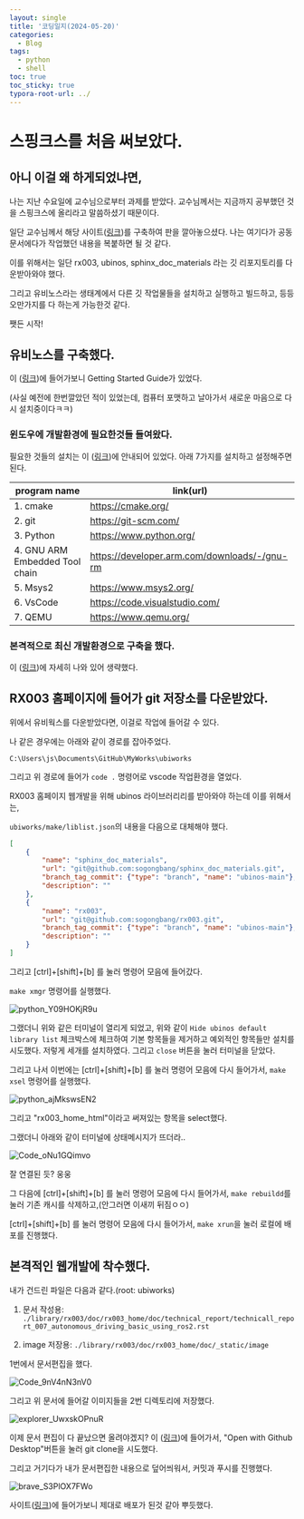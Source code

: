 ```yaml
---
layout: single
title: '코딩일지(2024-05-20)'
categories:
  - Blog
tags:
  - python
  - shell
toc: true
toc_sticky: true
typora-root-url: ../
---
```








# 스핑크스를 처음 써보았다.




## 아니 이걸 왜 하게되었냐면,

나는 지난 수요일에 교수님으로부터 과제를 받았다. 교수님께서는 지금까지 공부했던 것을 스핑크스에 올리라고 말씀하셨기 때문이다.

일단 교수님께서 해당 사이트([링크](https://sogongbang.github.io/rx003/technical_reports.html#rx003))를 구축하여 판을 깔아놓으셨다. 나는 여기다가 공동문서에다가 작업했던 내용을 복붙하면 될 것 같다.

이를 위해서는 일단 rx003, ubinos, sphinx_doc_materials 라는 깃 리포지토리를 다운받아와야 했다.

그리고 유비노스라는 생태계에서 다른 깃 작업물들을 설치하고 실행하고 빌드하고, 등등 오만가지를 다 하는게 가능한것 같다.

쨋든 시작!



## 유비노스를 구축했다.

이 ([링크](https://sonamu.atlassian.net/wiki/spaces/PUBL/pages/77561861/Getting+Started+Guide))에 들어가보니 Getting Started Guide가 있었다.

(사실 예전에 한번깔았던 적이 있었는데, 컴퓨터 포맷하고 날아가서 새로운 마음으로 다시 설치중이다ㅋㅋ)



### 윈도우에 개발환경에 필요한것들 들여왔다.

필요한 것들의 설치는 이 ([링크](https://sonamu.atlassian.net/wiki/spaces/PUBL/pages/77856990/Setting+Up+the+Development+Environment+on+Windows))에 안내되어 있었다. 아래 7가지를 설치하고 설정해주면 된다.

| program name                   | link(url)                                    |
| ------------------------------ | -------------------------------------------- |
| 1. cmake                       | https://cmake.org/                           |
| 2. git                         | https://git-scm.com/                         |
| 3. Python                      | https://www.python.org/                      |
| 4. GNU ARM Embedded Tool chain | https://developer.arm.com/downloads/-/gnu-rm |
| 5. Msys2                       | https://www.msys2.org/                       |
| 6. VsCode                      | https://code.visualstudio.com/               |
| 7. QEMU                        | https://www.qemu.org/                        |



### 본격적으로 최신 개발환경으로 구축을 했다.

이 ([링크](https://sonamu.atlassian.net/wiki/spaces/PUBL/pages/77561861/Getting+Started+Guide))에 자세히 나와 있어 생략했다.











## RX003 홈페이지에 들어가 git 저장소를 다운받았다.

위에서 유비웍스를 다운받았다면, 이걸로 작업에 들어갈 수 있다.

나 같은 경우에는 아래와 같이 경로를 잡아주었다.

```shell
C:\Users\js\Documents\GitHub\MyWorks\ubiworks
```

그리고 위 경로에 들어가  `code .` 명령어로 vscode 작업환경을 열었다.

RX003 홈페이지 웹개발을 위해 ubinos 라이브러리리를 받아와야 하는데 이를 위해서는,

`ubiworks/make/liblist.json`의 내용을 다음으로 대체해야 했다.

```json
[
    {
        "name": "sphinx_doc_materials",
        "url": "git@github.com:sogongbang/sphinx_doc_materials.git",
        "branch_tag_commit": {"type": "branch", "name": "ubinos-main"},
        "description": ""
    },
    {
        "name": "rx003",
        "url": "git@github.com:sogongbang/rx003.git",
        "branch_tag_commit": {"type": "branch", "name": "ubinos-main"},
        "description": ""
    }
]
```



그리고  [ctrl]+[shift]+[b] 를 눌러 명령어 모음에 들어갔다.

`make xmgr` 명령어를 실행했다.

![python_Y09HOKjR9u](/images/2024-05-20-codinglog(121)/python_Y09HOKjR9u.webp)

그랬더니 위와 같은 터미널이 열리게 되었고, 위와 같이 `Hide ubinos default library list` 체크박스에 체크하여 기본 항목들을 제거하고 예외적인 항목들만 설치를 시도했다. 저렇게 세개를 설치하였다. 그리고 `close` 버튼을 눌러 터미널을 닫았다.

그리고 나서 이번에는 [ctrl]+[shift]+[b] 를 눌러 명령어 모음에 다시 들어가서, `make xsel` 명령어를 실행했다.

![python_ajMkswsEN2](/images/2024-05-20-codinglog(121)/python_ajMkswsEN2.webp)

그리고 "rx003_home_html"이라고 써져있는 항목을 select했다.

그랬더니 아래와 같이 터미널에 상태메시지가 뜨더라..

![Code_oNu1GQimvo](/images/2024-05-20-codinglog(121)/Code_oNu1GQimvo.webp)

잘 연결된 듯? 웅웅

그 다음에 [ctrl]+[shift]+[b] 를 눌러 명령어 모음에 다시 들어가서, `make rebuildd`를 눌러 기존 캐시를 삭제하고,(안그러면 이새끼 뒤짐ㅇㅇ)

[ctrl]+[shift]+[b] 를 눌러 명령어 모음에 다시 들어가서, `make xrun`을 눌러 로컬에 배포를 진행했다.



## 본격적인 웹개발에 착수했다.

내가 건드린 파일은 다음과 같다.(root: ubiworks)

1. 문서 작성용: `./library/rx003/doc/rx003_home/doc/technical_report/technicall_report_007_autonomous_driving_basic_using_ros2.rst`

2. image 저장용: `./library/rx003/doc/rx003_home/doc/_static/image`

1번에서 문서편집을 했다.

![Code_9nV4nN3nV0](/images/2024-05-20-codinglog(121)/Code_9nV4nN3nV0.webp)

그리고 위 문서에 들어갈 이미지들을 2번 디렉토리에 저장했다.

![explorer_UwxskOPnuR](/images/2024-05-20-codinglog(121)/explorer_UwxskOPnuR.webp)



이제 문서 편집이 다 끝났으면 올려야겠지? 이 ([링크](https://github.com/sogongbang/rx003))에 들어가서, "Open with Github Desktop"버튼을 눌러 git clone을 시도했다.

그리고 거기다가 내가 문서편집한 내용으로 덮어씌워서, 커밋과 푸시를 진행했다.

![brave_S3PlOX7FWo](/images/2024-05-20-codinglog(121)/brave_S3PlOX7FWo.webp)

사이트([링크](https://sogongbang.github.io/rx003/technical_reports.html))에 들어가보니 제대로 배포가 된것 같아 뿌듯했다.

















